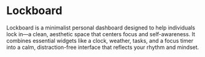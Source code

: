 # Lockboard
Lockboard is a minimalist personal dashboard designed to help individuals lock in—a clean, aesthetic space that centers focus and self-awareness. It combines essential widgets like a clock, weather, tasks, and a focus timer into a calm, distraction-free interface that reflects your rhythm and mindset.